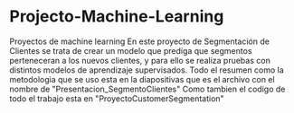 # Projecto-Machine-Learning
Proyectos de machine learning
En este proyecto de Segmentación de Clientes se trata de crear un modelo que prediga que segmentos perteneceran  a los  nuevos clientes, y para ello se realiza pruebas con distintos modelos de aprendizaje supervisados. Todo el resumen como la metodologia que se uso esta en la diapositivas que es el archivo con el nombre de "Presentacion_SegmentoClientes"
Como tambien el codigo de todo el trabajo esta en "ProyectoCustomerSegmentation"

